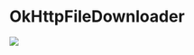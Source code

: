 # OkHttpFileDownloader

![](https://lh3.googleusercontent.com/QGTccArWGqFqJ6-eiXWr89_YpgYvg6peIa82EVWmhcsKhmWxtukULFM_Vbey8k9U5v8cOARSreL8esY=w1914-h888-rw)